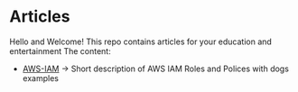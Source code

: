 # Articles

Hello and Welcome!
This repo contains articles for your education and entertainment
The content:
* [AWS-IAM](AWS-IAM/README.md) -> Short description of AWS IAM Roles and Polices with dogs examples